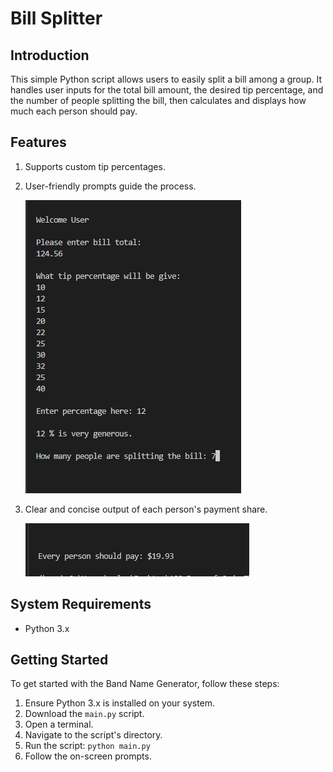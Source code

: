 
# Bill Splitter

## Introduction
This simple Python script allows users to easily split a bill among a group. It handles user inputs for the total bill amount, the desired tip percentage, and the number of people splitting the bill, then calculates and displays how much each person should pay.

## Features
1. Supports custom tip percentages.
2. User-friendly prompts guide the process.
   
   ![Bill, percent, number of people terminal prompts](./images/prompts.png)
   
3. Clear and concise output of each person's payment share.
   
   ![Dollar amount for each person to pay terminal output](./images/output.png)

## System Requirements
- Python 3.x

## Getting Started
To get started with the Band Name Generator, follow these steps:
1. Ensure Python 3.x is installed on your system.
2. Download the `main.py` script.
3. Open a terminal.
4. Navigate to the script's directory.
5. Run the script: `python main.py`
6. Follow the on-screen prompts.
